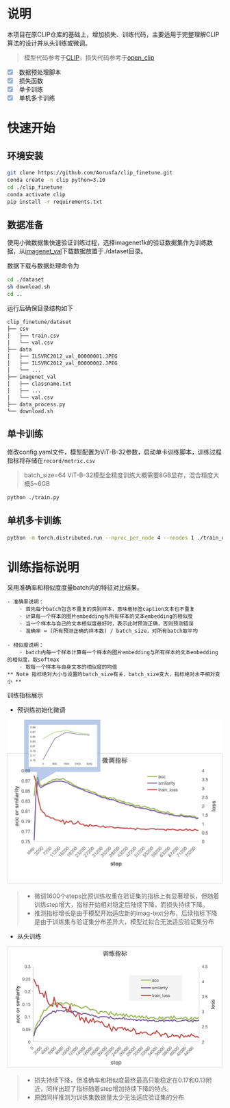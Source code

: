 # 说明
本项目在原CLIP仓库的基础上，增加损失、训练代码，主要适用于完整理解CLIP算法的设计并从头训练或微调。
> 模型代码参考于[CLIP](https://github.com/openai/CLIP)，损失代码参考于[open_clip](https://github.com/mlfoundations/open_clip)
- [x] <input type="checkbox" disabled checked> 数据预处理脚本
- [x] <input type="checkbox" disabled checked> 损失函数
- [x] <input type="checkbox" disabled checked> 单卡训练
- [x] <input type="checkbox" disabled checked> 单机多卡训练

# 快速开始
## 环境安装
```bash
git clone https://github.com/Aorunfa/clip_finetune.git
conda create -n clip python=3.10
cd ./clip_finetune
conda activate clip
pip install -r requirements.txt
```

## 数据准备
使用小微数据集快速验证训练过程，选择imagenet1k的验证数据集作为训练数据，从[imagenet_val](https://modelscope.cn/datasets/tany0699/imagenet_val)下载数据放置于./dataset目录。

数据下载与数据处理命令为
```bash
cd ./dataset
sh download.sh
cd ..
```

运行后确保目录结构如下

```text
clip_finetune/dataset
├── csv
│   ├── train.csv
│   └── val.csv
├── data
│   ├── ILSVRC2012_val_00000001.JPEG
│   ├── ILSVRC2012_val_00000002.JPEG
│   └── ...
├── imagenet_val
│   ├── classname.txt
│   ├── ...
│   └── val.csv
├── data_process.py
└── download.sh
```


## 单卡训练
修改config.yaml文件，模型配置为ViT-B-32参数，启动单卡训练脚本，训练过程指标将存储在`record/metric.csv`
> batch_size=64 ViT-B-32模型全精度训练大概需要8GB显存，混合精度大概5~6GB
```bash
python ./train.py
```

## 单机多卡训练
```bash
python -m torch.distributed.run --nproc_per_node 4 --nnodes 1 ./train_dist.py
```

# 训练指标说明
采用准确率和相似度度量batch内的特征对比结果。

    - 准确率说明：
        · 首先每个batch包含不重复的类别样本，意味着标签caption文本也不重复
        · 计算每一个样本的图片embedding与所有样本的文本embedding的相似度
        · 当一个样本与自己的文本相似度最好时，表示此时预测正确，否则预测错误
        · 准确率 = (所有预测正确的样本数) / batch_size，对所有batch取平均
    
    - 相似度说明：
        · batch内每一个样本计算每一个样本的图片embedding与所有样本的文本embedding的相似度，取softmax
        · 取每一个样本与自身文本的相似度的均值
    ** Note 指标绝对大小与设置的batch_size有关，batch_size变大，指标绝对水平相对变小 **

训练指标展示

* 预训练初始化微调

![指标变化](doc/metric_ft.png "从头训练指标变化")  

> * 微调1600个steps比预训练权重在验证集的指标上有显著增长，但随着训练step增大，指标开始相对稳定后陆续下降，而损失持续下降。
> * 推测指标增长是由于模型开始适应新的imag-text分布，后续指标下降是由于训练集与验证集分布差异大，模型过拟合无法适应验证集分布

* 从头训练

![指标变化](doc/metric_scratch.png "从头训练指标变化")  

> * 损失持续下降，但准确率和相似度最终最高只能稳定在0.17和0.13附近，同样出现了指标随着step增加持续下降的特点。
> * 原因同样推测为训练集数据量太少无法适应验证集的分布

